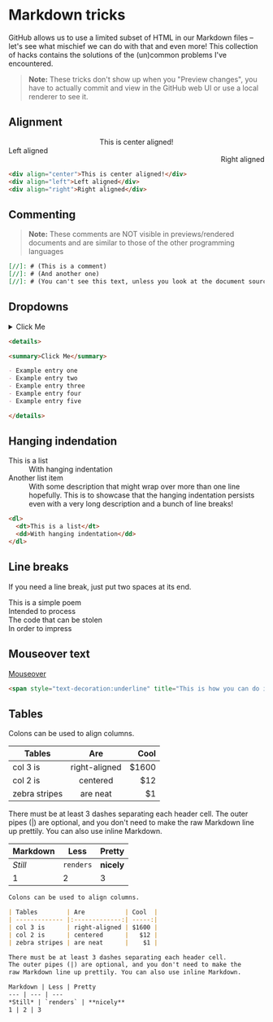 [//]: # (Copyright 2018 Alice Charlotte Liddell)

[//]: # (Licensed under the Apache License, Version 2.0, henceforth the "License";)

[//]: # (you may not use this file except in compliance with the License.)
[//]: # (You may obtain a copy of the License at)

[//]: # (http://www.apache.org/licenses/LICENSE-2.0)

[//]: # (Unless required by applicable law or agreed to in writing, software)
[//]: # (distributed under the License is distributed on an "AS IS" BASIS,)
[//]: # (WITHOUT WARRANTIES OR CONDITIONS OF ANY KIND, either express or implied.)
[//]: # (See the License for the specific language governing permissions and)
[//]: # (limitations under the License.)

# Markdown tricks

GitHub allows us to use a limited subset of HTML in our Markdown files – let's see what mischief we can do with that and even more!
This collection of hacks contains the solutions of the (un)common problems I've encountered.

> **Note:** These tricks don't show up when you "Preview changes", you have to actually commit and view in the GitHub web UI or use a local renderer to see it.

## Alignment

<div align="center">This is center aligned!</div>
<div align="left">Left aligned</div>
<div align="right">Right aligned</div>

```HTML
<div align="center">This is center aligned!</div>
<div align="left">Left aligned</div>
<div align="right">Right aligned</div>
```

## Commenting

> **Note:** These comments are NOT visible in previews/rendered documents and are similar to those of the other programming languages

[//]: # (This is a comment)
[//]: # (And another one)
[//]: # (You can't see this text, unless you look at the document source)

```Markdown
[//]: # (This is a comment)
[//]: # (And another one)
[//]: # (You can't see this text, unless you look at the document source)
```

## Dropdowns

<details>

<summary>Click Me</summary>

- Example entry one
- Example entry two
- Example entry three
- Example entry four
- Example entry five

</details>

```Markdown
<details>

<summary>Click Me</summary>

- Example entry one
- Example entry two
- Example entry three
- Example entry four
- Example entry five

</details>
```

## Hanging indendation

<dl>
  <dt>This is a list</dt>
  <dd>With hanging indentation</dd>

  <dt>Another list item</dt>
  <dd>With some description that might wrap over more than one line hopefully. This is to showcase that the hanging indentation persists even with a very long description and a bunch of line breaks!</dd>
</dl>

```HTML
<dl>
  <dt>This is a list</dt>
  <dd>With hanging indentation</dd>
</dl>
```

## Line breaks

If you need a line break, just put two spaces at its end.

This is a simple poem  
Intended to process  
The code that can be stolen  
In order to impress

## Mouseover text

<span style="text-decoration:underline" title="This is how you can do it">Mouseover</span>

```HTML
<span style="text-decoration:underline" title="This is how you can do it">Mouseover</span>
```

## Tables

Colons can be used to align columns.

| Tables        | Are           | Cool  |
| ------------- |:-------------:| -----:|
| col 3 is      | right-aligned | $1600 |
| col 2 is      | centered      |   $12 |
| zebra stripes | are neat      |    $1 |

There must be at least 3 dashes separating each header cell.
The outer pipes (|) are optional, and you don't need to make the 
raw Markdown line up prettily. You can also use inline Markdown.

Markdown | Less | Pretty
--- | --- | ---
*Still* | `renders` | **nicely**
1 | 2 | 3

```Markdown
Colons can be used to align columns.

| Tables        | Are           | Cool  |
| ------------- |:-------------:| -----:|
| col 3 is      | right-aligned | $1600 |
| col 2 is      | centered      |   $12 |
| zebra stripes | are neat      |    $1 |

There must be at least 3 dashes separating each header cell.
The outer pipes (|) are optional, and you don't need to make the 
raw Markdown line up prettily. You can also use inline Markdown.

Markdown | Less | Pretty
--- | --- | ---
*Still* | `renders` | **nicely**
1 | 2 | 3

```

